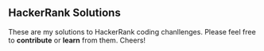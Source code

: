 ## HackerRank Solutions
These are my solutions to HackerRank coding chanllenges. Please feel free to **contribute** or **learn** from them.
Cheers!